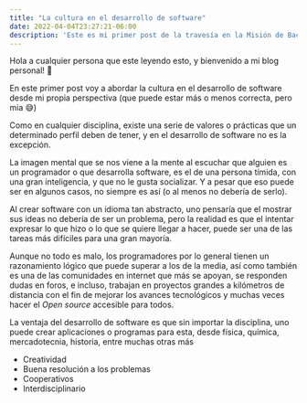 ```yaml
---
title: "La cultura en el desarrollo de software"
date: 2022-04-04T23:27:21-06:00
description: 'Este es mi primer post de la travesía en la Misión de Backend con Node JS de Launch X.'
---
```


Hola a cualquier persona que este leyendo esto, y bienvenido a mi blog personal! 🤗 

En este primer post voy a abordar la cultura en el desarrollo de software desde mi propia perspectiva (que puede estar más o menos correcta, pero mia 😅)

Como en cualquier disciplina, existe una serie de valores o prácticas que un determinado perfil deben de tener, y en el desarrollo de software no es la excepción.

La imagen mental que se nos viene a la mente al escuchar que alguien es un programador o que desarrolla software, es el de una persona tímida, con una gran inteligencia, y que no le gusta socializar. Y a pesar que eso puede ser en algunos casos, no siempre es así (o al menos no debería de serlo). 

Al crear software con un idioma tan abstracto, uno pensaría que el mostrar sus ideas no debería de ser un problema, pero la realidad es que el intentar expresar lo que hizo o lo que se quiere llegar a hacer, puede ser una de las tareas más difíciles para una gran mayoría.

Aunque no todo es malo, los programadores por lo general tienen un razonamiento lógico que puede superar a los de la media, así como también es una de las comunidades en internet que más se apoyan, se responden dudas en foros, e incluso, trabajan en proyectos grandes a kilómetros de distancia con el fin de mejorar los avances tecnológicos y muchas veces hacer el *Open source* accesible para todos. 

La ventaja del desarrollo de software es que sin importar la disciplina, uno puede crear aplicaciones o programas para esta, desde física, química, mercadotecnia, historia, entre muchas otras más

- Creatividad
- Buena resolución a los problemas
- Cooperativos
- Interdisciplinario
